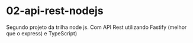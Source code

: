 # 02-api-rest-nodejs
 Segundo projeto da trilha node js. Com API Rest utilizando Fastify (melhor que o express) e TypeScript)
